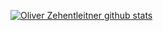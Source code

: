 [![Oliver Zehentleitner github stats](https://github-readme-stats.vercel.app/api?username=oliver-zehentleitner&theme=dark)](https://github.com/oliver-zehentleitner)

<!--
Here are some ideas to get you started:

- 🔭 I’m currently working on ...
- 🌱 I’m currently learning ...
- 👯 I’m looking to collaborate on ...
- 🤔 I’m looking for help with ...
- 💬 Ask me about ...
- 📫 How to reach me: ...
- 😄 Pronouns: ...
- ⚡ Fun fact: ...
-->
